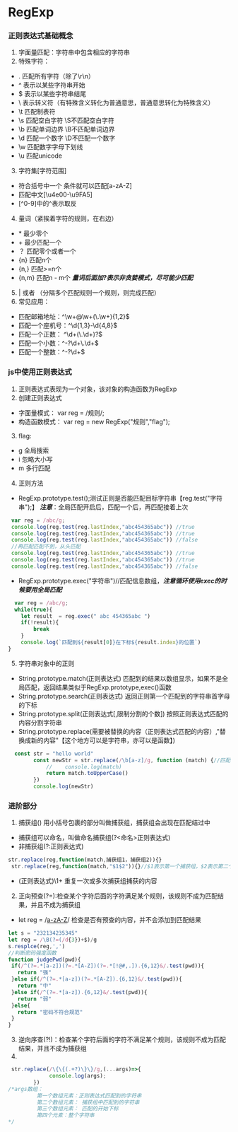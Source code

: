 # RegExp
### 正则表达式基础概念
1. 字面量匹配：字符串中包含相应的字符串
2.  特殊字符：
 - . 匹配所有字符（除了\r\n）
 - ^ 表示以某些字符串开始
 - $ 表示以某些字符串结尾
 - \ 表示转义符（有特殊含义转化为普通意思，普通意思转化为特殊含义）
 - \t 匹配制表符 
 - \s 匹配空白字符 \S不匹配空白字符
 - \b 匹配单词边界 \B不匹配单词边界
 - \d 匹配一个数字 \D不匹配一个数字
 - \w 匹配数字字母下划线 
 - \u 匹配unicode
3. 字符集[字符范围]
 - 符合括号中一个 条件就可以匹配[a-zA-Z]
 - 匹配中文[\u4e00-\u9FA5]
 - [\^0-9]中的^表示取反
4. 量词（紧挨着字符的规则，在右边）
 - \*    最少零个 
 - \+    最少匹配一个
 - ？    匹配零个或者一个 
 - {n}   匹配n个
 - {n,}  匹配>=n个
 - {n,m} 匹配n - m个
 ***量词后面加?表示非贪婪模式，尽可能少匹配***
5. | 或者 （分隔多个匹配规则一个规则，则完成匹配）
6. 常见应用：
 - 匹配邮箱地址：^\w+@\w+(\\.\w+){1,2}$
 - 匹配一个座机号：^\d{1,3}-\d{4,8}$
 - 匹配一个正数： ^\d+(\\.\d+)?$
 - 匹配一个小数：^-?\d+\\.\d+$
 - 匹配一个整数：^-?\d+$
### js中使用正则表达式
1. 正则表达式表现为一个对象，该对象的构造函数为RegExp
2. 创建正则表达式
 - 字面量模式： var reg = /规则/;
 - 构造函数模式： var reg = new RegExp("规则","flag");
3. flag:
 - g 全局搜索
 - i 忽略大小写
 - m 多行匹配
4. 正则方法
 - RegExp.prototype.test();测试正则是否能匹配目标字符串【reg.test("字符串");】
 ***注意***：全局匹配开启后，匹配一个后，再匹配接着上次
 ```js
  var reg = /abc/g;
  console.log(reg.test(reg.lastIndex,"abc454365abc")) //true
  console.log(reg.test(reg.lastIndex,"abc454365abc")) //true
  console.log(reg.test(reg.lastIndex,"abc454365abc")) //false
  //再匹配匹配不到，从头匹配
  console.log(reg.test(reg.lastIndex,"abc454365abc")) //true
  console.log(reg.test(reg.lastIndex,"abc454365abc")) //true
  console.log(reg.test(reg.lastIndex,"abc454365abc")) //false
 ```
  - RegExp.prototype.exec("字符串")//匹配信息数组，***注意循环使用exec的时候要用全局匹配***
  ```js
    var reg = /abc/g;
    while(true){
      let result  = reg.exec(" abc 454365abc ")
      if(!result){
          break
      }
      console.log(`匹配到${result[0]}在下标${result.index}的位置`)
  }
  ```
5. 字符串对象中的正则
 - String.prototype.match(正则表达式) 匹配到的结果以数组显示，如果不是全局匹配，返回结果类似于RegExp.prototype,exec()函数
 - String.prototype.search(正则表达式) 返回正则第一个匹配到的字符串首字母的下标
 - String.prototype.split(正则表达式[,限制分割的个数])  按照正则表达式匹配的内容分割字符串
 - String.prototype.replace(需要被替换的内容（正则表达式匹配的内容）,"替换成新的内容"【这个地方可以是字符串，亦可以是函数】)
```js
  const str = "hello world"
        const newStr = str.replace(/\b[a-z]/g, function (match) {//匹配到的字符[串]
            //    console.log(match)
            return match.toUpperCase()
        })
        console.log(newStr)
```
### 进阶部分
1. 捕获组() 用小括号包裹的部分叫做捕获组，捕获组会出现在匹配结过中
 - 捕获组可以命名，叫做命名捕获组(?<命名>正则表达式)
 - 非捕获组(?:正则表达式)
 ```js
 str.replace(reg,function(match,捕获组1，捕获组2)){}
  str.replace(reg,function(match,"$1$2")){}//$1表示第一个捕获组，$2表示第二个捕获组
 ```
 - (正则表达式)\1+ 重复一次或多次捕获组捕获的内容
2. 正向预查(?=):检查某个字符后面的字符满足某个规则，该规则不成为匹配结果，并且不成为捕获组
  -  let reg = /[a-zA-Z](?=\d+)/ 检查是否有预查的内容，并不会添加到匹配结果
 ```js
 let s = "232134235345"
 let reg = /\B(?=(/d{3})+$)/g
 s.resplce(reg,',')
//判断密码强度函数
function judgePwd(pwd){
  if(/^(?=.*[a-z])(?=.*[A-Z])(?=.*[!@#,.]).{6,12}&/.test(pwd)){
    return "强"
  }else if(/^(?=.*[a-z])(?=.*[A-Z]).{6,12}&/.test(pwd)){
    return "中"
  }else if(/^(?=.*[a-z]).{6,12}&/.test(pwd)){
    return "弱"
  }else{
    return "密码不符合规范"
  }
}
 ```

3. 逆向序查(?!)：检查某个字符后面的字符不满足某个规则，该规则不成为匹配结果，并且不成为捕获组
4. 
```js
 str.replace(/\{\{(.+?)\}\}/g,(...args)=>{
             console.log(args);
        })
/*args数组：
         第一个数组元素：正则表达式匹配到的字符串
         第二个数组元素： 捕获组中匹配到的字符串
         第三个数组元素： 匹配的开始下标
         第四个元素：整个字符串
*/
```
